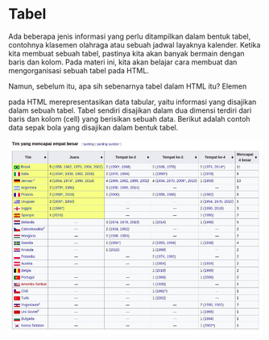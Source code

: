 # Tabel
Ada beberapa jenis informasi yang perlu ditampilkan dalam bentuk tabel, contohnya klasemen olahraga atau sebuah jadwal layaknya kalender. Ketika kita membuat sebuah tabel, pastinya kita akan banyak bermain dengan baris dan kolom. Pada materi ini, kita akan belajar cara membuat dan mengorganisasi sebuah tabel pada HTML.

Namun, sebelum itu, apa sih sebenarnya tabel dalam HTML itu? Elemen <table> pada HTML merepresentasikan data tabular, yaitu informasi yang disajikan dalam sebuah tabel. Tabel sendiri disajikan dalam dua dimensi terdiri dari baris dan kolom (cell) yang berisikan sebuah data. Berikut adalah contoh data sepak bola yang disajikan dalam bentuk tabel.

![Alt text](image.png)